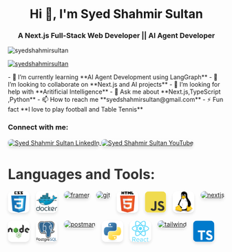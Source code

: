 <h1 align="center">Hi 👋, I'm Syed Shahmir Sultan</h1>
<h3 align="center">A Next.js Full-Stack Web Developer || AI Agent Developer</h3>
<p align="left"> <img src="https://komarev.com/ghpvc/?username=syedshahmirsultan&label=Profile%20views&color=0e75b6&style=flat" alt="syedshahmirsultan" /> </p>
<p align="left"> <a href="https://github.com/ryo-ma/github-profile-trophy"><img src="https://github-profile-trophy.vercel.app/?username=syedshahmirsultan" alt="syedshahmirsultan" /></a> </p>
- 🌱 I’m currently learning **AI Agent Development using LangGraph**
- 👯 I’m looking to collaborate on **Next.js and AI projects**
- 🤝 I’m looking for help with **Aritificial Intelligence**
- 💬 Ask me about **Next.js,TypeScript ,Python**
- 📫 How to reach me **syedshahmirsultan@gmail.com**
- ⚡ Fun fact **I love to play football and Table Tennis**
<h3 align="left">Connect with me:</h3>
<p align="left">
  <!-- LinkedIn Icon with elegant styling -->
  <a href="https://www.linkedin.com/in/syedshahmirsultan/" target="blank">
    <img 
      align="center" 
      src="https://raw.githubusercontent.com/rahuldkjain/github-profile-readme-generator/master/src/images/icons/Social/linked-in-alt.svg" 
      alt="Syed Shahmir Sultan LinkedIn" 
      height="60" 
      width="60" 
      style="border-radius: 8px; box-shadow: 0px 4px 6px rgba(0, 0, 0, 0.1); transition: transform 0.3s ease;" 
      onmouseover="this.style.transform='scale(1.1)'" 
      onmouseout="this.style.transform='scale(1)'"
    />
  </a>

  <!-- YouTube Icon with elegant styling -->
  <a href="https://www.youtube.com/@syedshahmirsultan2949" target="blank">
    <img 
      align="center" 
      src="https://raw.githubusercontent.com/rahuldkjain/github-profile-readme-generator/master/src/images/icons/Social/youtube.svg" 
      alt="Syed Shahmir Sultan YouTube" 
      height="60" 
      width="60" 
      style="border-radius: 8px; box-shadow: 0px 4px 6px rgba(0, 0, 0, 0.1); transition: transform 0.3s ease;" 
      onmouseover="this.style.transform='scale(1.1)'" 
      onmouseout="this.style.transform='scale(1)'"
    />
  </a>
</p>

<h3 align="left" style="font-size: 2rem; font-weight: bold; color: #333; margin-bottom: 20px;">Languages and Tools:</h3>
<p align="left" style="display: flex; flex-wrap: wrap; gap: 15px; justify-content: flex-start; padding: 0;">
  <a href="https://www.w3schools.com/css/" target="_blank" rel="noreferrer" title="CSS3">
    <img src="https://raw.githubusercontent.com/devicons/devicon/master/icons/css3/css3-original-wordmark.svg" alt="css3" width="50" height="50" style="transition: transform 0.3s ease; border-radius: 10px; box-shadow: 0 4px 6px rgba(0, 0, 0, 0.1);"/>
  </a>
  <a href="https://www.docker.com/" target="_blank" rel="noreferrer" title="Docker">
    <img src="https://raw.githubusercontent.com/devicons/devicon/master/icons/docker/docker-original-wordmark.svg" alt="docker" width="50" height="50" style="transition: transform 0.3s ease; border-radius: 10px; box-shadow: 0 4px 6px rgba(0, 0, 0, 0.1);"/>
  </a>
  <a href="https://www.framer.com/" target="_blank" rel="noreferrer" title="Framer">
    <img src="https://www.vectorlogo.zone/logos/framer/framer-icon.svg" alt="framer" width="50" height="50" style="transition: transform 0.3s ease; border-radius: 10px; box-shadow: 0 4px 6px rgba(0, 0, 0, 0.1);"/>
  </a>
  <a href="https://git-scm.com/" target="_blank" rel="noreferrer" title="Git">
    <img src="https://www.vectorlogo.zone/logos/git-scm/git-scm-icon.svg" alt="git" width="50" height="50" style="transition: transform 0.3s ease; border-radius: 10px; box-shadow: 0 4px 6px rgba(0, 0, 0, 0.1);"/>
  </a>
  <a href="https://www.w3.org/html/" target="_blank" rel="noreferrer" title="HTML5">
    <img src="https://raw.githubusercontent.com/devicons/devicon/master/icons/html5/html5-original-wordmark.svg" alt="html5" width="50" height="50" style="transition: transform 0.3s ease; border-radius: 10px; box-shadow: 0 4px 6px rgba(0, 0, 0, 0.1);"/>
  </a>
  <a href="https://developer.mozilla.org/en-US/docs/Web/JavaScript" target="_blank" rel="noreferrer" title="JavaScript">
    <img src="https://raw.githubusercontent.com/devicons/devicon/master/icons/javascript/javascript-original.svg" alt="javascript" width="50" height="50" style="transition: transform 0.3s ease; border-radius: 10px; box-shadow: 0 4px 6px rgba(0, 0, 0, 0.1);"/>
  </a>
  <a href="https://www.linux.org/" target="_blank" rel="noreferrer" title="Linux">
    <img src="https://raw.githubusercontent.com/devicons/devicon/master/icons/linux/linux-original.svg" alt="linux" width="50" height="50" style="transition: transform 0.3s ease; border-radius: 10px; box-shadow: 0 4px 6px rgba(0, 0, 0, 0.1);"/>
  </a>
  <a href="https://nextjs.org/" target="_blank" rel="noreferrer" title="Next.js">
    <img src="https://cdn.worldvectorlogo.com/logos/nextjs-2.svg" alt="nextjs" width="50" height="50" style="transition: transform 0.3s ease; border-radius: 10px; box-shadow: 0 4px 6px rgba(0, 0, 0, 0.1);"/>
  </a>
  <a href="https://nodejs.org" target="_blank" rel="noreferrer" title="Node.js">
    <img src="https://raw.githubusercontent.com/devicons/devicon/master/icons/nodejs/nodejs-original-wordmark.svg" alt="nodejs" width="50" height="50" style="transition: transform 0.3s ease; border-radius: 10px; box-shadow: 0 4px 6px rgba(0, 0, 0, 0.1);"/>
  </a>
  <a href="https://www.postgresql.org" target="_blank" rel="noreferrer" title="PostgreSQL">
    <img src="https://raw.githubusercontent.com/devicons/devicon/master/icons/postgresql/postgresql-original-wordmark.svg" alt="postgresql" width="50" height="50" style="transition: transform 0.3s ease; border-radius: 10px; box-shadow: 0 4px 6px rgba(0, 0, 0, 0.1);"/>
  </a>
  <a href="https://postman.com" target="_blank" rel="noreferrer" title="Postman">
    <img src="https://www.vectorlogo.zone/logos/getpostman/getpostman-icon.svg" alt="postman" width="50" height="50" style="transition: transform 0.3s ease; border-radius: 10px; box-shadow: 0 4px 6px rgba(0, 0, 0, 0.1);"/>
  </a>
  <a href="https://www.python.org" target="_blank" rel="noreferrer" title="Python">
    <img src="https://raw.githubusercontent.com/devicons/devicon/master/icons/python/python-original.svg" alt="python" width="50" height="50" style="transition: transform 0.3s ease; border-radius: 10px; box-shadow: 0 4px 6px rgba(0, 0, 0, 0.1);"/>
  </a>
  <a href="https://reactjs.org/" target="_blank" rel="noreferrer" title="React">
    <img src="https://raw.githubusercontent.com/devicons/devicon/master/icons/react/react-original-wordmark.svg" alt="react" width="50" height="50" style="transition: transform 0.3s ease; border-radius: 10px; box-shadow: 0 4px 6px rgba(0, 0, 0, 0.1);"/>
  </a>
  <a href="https://tailwindcss.com/" target="_blank" rel="noreferrer" title="Tailwind CSS">
    <img src="https://www.vectorlogo.zone/logos/tailwindcss/tailwindcss-icon.svg" alt="tailwind" width="50" height="50" style="transition: transform 0.3s ease; border-radius: 10px; box-shadow: 0 4px 6px rgba(0, 0, 0, 0.1);"/>
  </a>
  <a href="https://www.typescriptlang.org/" target="_blank" rel="noreferrer" title="TypeScript">
    <img src="https://raw.githubusercontent.com/devicons/devicon/master/icons/typescript/typescript-original.svg" alt="typescript" width="50" height="50" style="transition: transform 0.3s ease; border-radius: 10px; box-shadow: 0 4px 6px rgba(0, 0, 0, 0.1);"/>
  </a>
</p>


